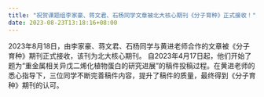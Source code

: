 ```yaml
---
title: "祝贺课题组李家豪、蒋文君、石杨同学文章被北大核心期刊《分子育种》正式接收！"
date: 2023-08-23T13:18:16+08:00
---
```


2023年8月18日，由李家豪、蒋文君、石杨同学与黄进老师合作的文章被《分子育种》期刊正式接收，该刊为北大核心期刊。
自2023年4月17日起，他们开始了题为“重金属相关异戊二烯化植物蛋白的研究进展”的稿件投稿过程。在黄进老师的悉心指导下，三位同学不断完善稿件内容，提升了稿件的质量，最终得到《分子育种》期刊的认可。
